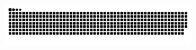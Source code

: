 ![Snake animation - rainbow](https://github.com/joseandrepereira/joseandrepereira/blob/output/rainbow.svg)
